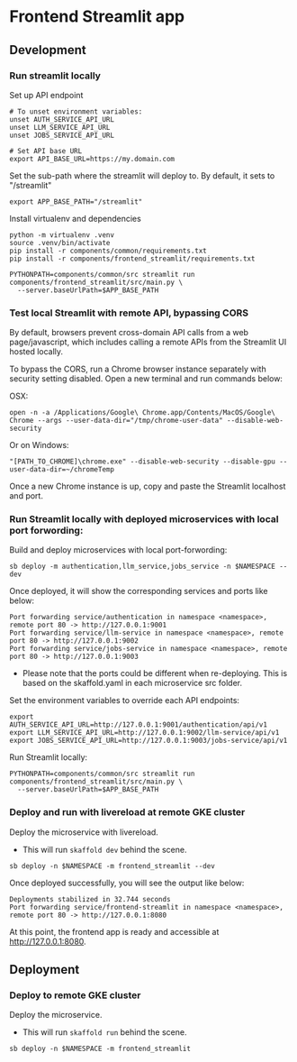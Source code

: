 # Frontend Streamlit app

## Development

### Run streamlit locally

Set up API endpoint

```
# To unset environment variables:
unset AUTH_SERVICE_API_URL
unset LLM_SERVICE_API_URL
unset JOBS_SERVICE_API_URL

# Set API base URL
export API_BASE_URL=https://my.domain.com
```

Set the sub-path where the streamlit will deploy to. By default, it sets to "/streamlit"

```
export APP_BASE_PATH="/streamlit"
```

Install virtualenv and dependencies
```
python -m virtualenv .venv
source .venv/bin/activate
pip install -r components/common/requirements.txt
pip install -r components/frontend_streamlit/requirements.txt
```

```
PYTHONPATH=components/common/src streamlit run components/frontend_streamlit/src/main.py \
  --server.baseUrlPath=$APP_BASE_PATH
```

### Test local Streamlit with remote API, bypassing CORS

By default, browsers prevent cross-domain API calls from a web page/javascript, which includes calling a remote APIs from
the Streamlit UI hosted locally.

To bypass the CORS, run a Chrome browser instance separately with security setting disabled. Open a new terminal and run
commands below:

OSX:
```
open -n -a /Applications/Google\ Chrome.app/Contents/MacOS/Google\ Chrome --args --user-data-dir="/tmp/chrome-user-data" --disable-web-security
```

Or on Windows:
```
"[PATH_TO_CHROME]\chrome.exe" --disable-web-security --disable-gpu --user-data-dir=~/chromeTemp
```

Once a new Chrome instance is up, copy and paste the Streamlit localhost and port.


### Run Streamlit locally with deployed microservices with local port forwording:

Build and deploy microservices with local port-forwording:

```
sb deploy -m authentication,llm_service,jobs_service -n $NAMESPACE --dev
```

Once deployed, it will show the corresponding services and ports like below:
```
Port forwarding service/authentication in namespace <namespace>, remote port 80 -> http://127.0.0.1:9001
Port forwarding service/llm-service in namespace <namespace>, remote port 80 -> http://127.0.0.1:9002
Port forwarding service/jobs-service in namespace <namespace>, remote port 80 -> http://127.0.0.1:9003
```
- Please note that the ports could be different when re-deploying. This is based on the skaffold.yaml
  in each microservice src folder.

Set the environment variables to override each API endpoints:
```
export AUTH_SERVICE_API_URL=http://127.0.0.1:9001/authentication/api/v1
export LLM_SERVICE_API_URL=http://127.0.0.1:9002/llm-service/api/v1
export JOBS_SERVICE_API_URL=http://127.0.0.1:9003/jobs-service/api/v1
```

Run Streamlit locally:
```
PYTHONPATH=components/common/src streamlit run components/frontend_streamlit/src/main.py \
  --server.baseUrlPath=$APP_BASE_PATH
```

### Deploy and run with livereload at remote GKE cluster

Deploy the microservice with livereload.
- This will run `skaffold dev` behind the scene.

```
sb deploy -n $NAMESPACE -m frontend_streamlit --dev
```

Once deployed successfully, you will see the output like below:
```
Deployments stabilized in 32.744 seconds
Port forwarding service/frontend-streamlit in namespace <namespace>, remote port 80 -> http://127.0.0.1:8080
```

At this point, the frontend app is ready and accessible at http://127.0.0.1:8080.

## Deployment

### Deploy to remote GKE cluster

Deploy the microservice.
- This will run `skaffold run` behind the scene.

```
sb deploy -n $NAMESPACE -m frontend_streamlit
```
